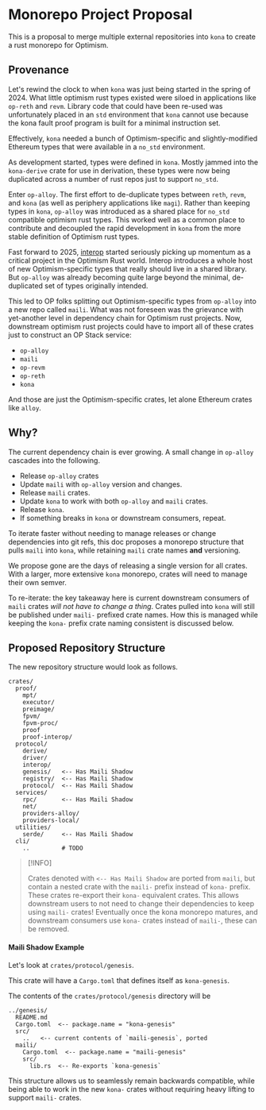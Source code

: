 # Monorepo Project Proposal

This is a proposal to merge multiple external repositories into
`kona` to create a rust monorepo for Optimism.

## Provenance

Let's rewind the clock to when `kona` was just being started
in the spring of 2024. What little optimism rust types existed
were siloed in applications like `op-reth` and `revm`. Library
code that could have been re-used was unfortunately placed in
an `std` environment that `kona` cannot use because the kona
fault proof program is built for a minimal instruction set.

Effectively, `kona` needed a bunch of Optimism-specific and
slightly-modified Ethereum types that were available in a
`no_std` environment.

As development started, types were defined in `kona`. Mostly
jammed into the `kona-derive` crate for use in derivation, these
types were now being duplicated across a number of rust repos just
to support `no_std`.

Enter `op-alloy`. The first effort to de-duplicate types between
`reth`, `revm`, and `kona` (as well as periphery applications like `magi`).
Rather than keeping types in `kona`, `op-alloy` was introduced as a shared
place for `no_std` compatible optimism rust types. This worked
well as a common place to contribute and decoupled the rapid
development in `kona` from the more stable definition of Optimism
rust types.

Fast forward to 2025, [interop](https://specs.optimism.io/interop/overview.html)
started seriously picking up momentum as a critical project
in the Optimism Rust world. Interop introduces a whole host
of new Optimism-specific types that really should live in a
shared library. But `op-alloy` was already becoming quite large
beyond the minimal, de-duplicated set of types originally intended.

This led to OP folks splitting out Optimism-specific types from
`op-alloy` into a new repo called `maili`. What was not foreseen
was the grievance with yet-another level in dependency chain for
Optimism rust projects. Now, downstream optimism rust projects
could have to import all of these crates just to construct an
OP Stack service:
- `op-alloy`
- `maili`
- `op-revm`
- `op-reth`
- `kona`

And those are just the Optimism-specific crates, let alone
Ethereum crates like `alloy`.


## Why?

The current dependency chain is ever growing.
A small change in `op-alloy` cascades into the following.

- Release `op-alloy` crates
- Update `maili` with `op-alloy` version and changes.
- Release `maili` crates.
- Update `kona` to work with both `op-alloy` and `maili` crates.
- Release `kona`.
- If something breaks in `kona` or downstream consumers, repeat.

To iterate faster without needing to manage releases or change
dependencies into git refs, this doc proposes a monorepo structure
that pulls `maili` into `kona`, while retaining `maili` crate
names **and** versioning.

We propose gone are the days of releasing a single version for
all crates. With a larger, more extensive `kona` monorepo, crates
will need to manage their own semver.

To re-iterate: the key takeaway here is current downstream consumers
of `maili` crates _will not have to change a thing_. Crates pulled
into `kona` will still be published under `maili-` prefixed crate
names. How this is managed while keeping the `kona-` prefix crate
naming consistent is discussed below.


## Proposed Repository Structure

The new repository structure would look as follows.

```
crates/
  proof/
    mpt/
    executor/
    preimage/
    fpvm/
    fpvm-proc/
    proof
    proof-interop/
  protocol/
    derive/
    driver/
    interop/
    genesis/   <-- Has Maili Shadow
    registry/  <-- Has Maili Shadow
    protocol/  <-- Has Maili Shadow
  services/
    rpc/       <-- Has Maili Shadow
    net/
    providers-alloy/
    providers-local/
  utilities/
    serde/     <-- Has Maili Shadow
  cli/
    ..         # TODO
```

> [!INFO]
>
> Crates denoted with `<-- Has Maili Shadow` are ported from `maili`,
> but contain a nested crate with the `maili-` prefix instead of `kona-`
> prefix. These crates re-export their `kona-` equivalent crates. This
> allows downstream users to not need to change their dependencies to
> keep using `maili-` crates! Eventually once the kona monorepo matures,
> and downstream consumers use `kona-` crates instead of `maili-`, these
> can be removed.

#### Maili Shadow Example

Let's look at `crates/protocol/genesis`.

This crate will have a `Cargo.toml` that defines itself as `kona-genesis`.

The contents of the `crates/protocol/genesis` directory will be

```
../genesis/
  README.md
  Cargo.toml  <-- package.name = "kona-genesis"
  src/
    ..   <-- current contents of `maili-genesis`, ported
  maili/
    Cargo.toml  <-- package.name = "maili-genesis"
    src/
      lib.rs  <-- Re-exports `kona-genesis`
```

This structure allows us to seamlessly remain backwards compatible,
while being able to work in the new `kona-` crates without requiring
heavy lifting to support `maili-` crates.
